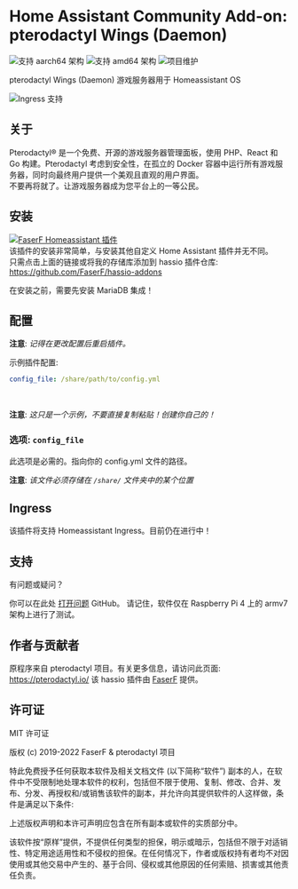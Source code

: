 # Home Assistant Community Add-on: pterodactyl Wings (Daemon)
![支持 aarch64 架构][aarch64-shield] ![支持 amd64 架构][amd64-shield]
![项目维护][maintenance-shield]

pterodactyl Wings (Daemon) 游戏服务器用于 Homeassistant OS

![Ingress 支持](../_images/pterodactyl/ingress.png)

## 关于

Pterodactyl® 是一个免费、开源的游戏服务器管理面板，使用 PHP、React 和 Go 构建。Pterodactyl 考虑到安全性，在孤立的 Docker 容器中运行所有游戏服务器，同时向最终用户提供一个美观且直观的用户界面。<br />
不要再将就了。让游戏服务器成为您平台上的一等公民。

## 安装

[![FaserF Homeassistant 插件](https://my.home-assistant.io/badges/supervisor_add_addon_repository.svg)](https://my.home-assistant.io/redirect/supervisor_add_addon_repository/?repository_url=https%3A%2F%2Fgithub.com%2FFaserF%2Fhassio-addons)
<br />
该插件的安装非常简单，与安装其他自定义 Home Assistant 插件并无不同。<br />
只需点击上面的链接或将我的存储库添加到 hassio 插件仓库: <https://github.com/FaserF/hassio-addons>

在安装之前，需要先安装 MariaDB 集成！

## 配置

**注意**: _记得在更改配置后重启插件。_

示例插件配置:

```yaml
config_file: /share/path/to/config.yml
```
<br />

**注意**: _这只是一个示例，不要直接复制粘贴！创建你自己的！_

### 选项: `config_file`

此选项是必需的。指向你的 config.yml 文件的路径。

**注意**: _该文件必须存储在 `/share/` 文件夹中的某个位置_

## Ingress

该插件将支持 Homeassistant Ingress。目前仍在进行中！

## 支持

有问题或疑问？

你可以在此处 [打开问题][issue] GitHub。
请记住，软件仅在 Raspberry Pi 4 上的 armv7 架构上进行了测试。

## 作者与贡献者

原程序来自 pterodactyl 项目。有关更多信息，请访问此页面: <https://pterodactyl.io/>
该 hassio 插件由 [FaserF] 提供。

## 许可证

MIT 许可证

版权 (c) 2019-2022 FaserF & pterodactyl 项目

特此免费授予任何获取本软件及相关文档文件 (以下简称“软件”) 副本的人，在软件中不受限制地处理本软件的权利，包括但不限于使用、复制、修改、合并、发布、分发、再授权和/或销售该软件的副本，并允许向其提供软件的人这样做，条件是满足以下条件:

上述版权声明和本许可声明应包含在所有副本或软件的实质部分中。

该软件按“原样”提供，不提供任何类型的担保，明示或暗示，包括但不限于对适销性、特定用途适用性和不侵权的担保。在任何情况下，作者或版权持有者均不对因使用或其他交易中产生的、基于合同、侵权或其他原因的任何索赔、损害或其他责任负责。

[maintenance-shield]: https://img.shields.io/maintenance/yes/2024.svg
[aarch64-shield]: https://img.shields.io/badge/aarch64-yes-green.svg
[amd64-shield]: https://img.shields.io/badge/amd64-yes-green.svg
[FaserF]: https://github.com/FaserF/
[issue]: https://github.com/FaserF/hassio-addons/issues
